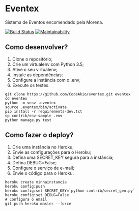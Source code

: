 # Eventex

Sistema de Eventos encomendado pela Morena.

[![Build Status](https://travis-ci.org/CodeAkio/eventex.svg?branch=master)](https://travis-ci.org/CodeAkio/eventex)
[![Maintainability](https://api.codeclimate.com/v1/badges/702d683ae2243ffc329a/maintainability)](https://codeclimate.com/github/CodeAkio/eventex/maintainability)

## Como desenvolver?

1. Clone o repositório;
2. Crie um virtualenv com Python 3.5;
3. Ative o seu virtualenv;
4. Instale as dependências;
5. Configure a instância com o .env;
6. Execute os testes.

```console
git clone https://github.com/CodeAkio/eventex.git eventex
cd eventex
python -m venv .eventex
source .eventex/bin/activate
pip install -r requirements-dev.txt
cp contrib/env-sample .env
python manage.py test
```


## Como fazer o deploy?

1. Crie uma instância no Heroku;
2. Envie as configurações para o Heroku;
3. Defina uma SECRET_KEY segura para a instância;
4. Defina DEBUG=False;
5. Configure o serviço de e-mail;
6. Envie o código para o Heroku.

```console
heroku create minhainstancia
heroku config:push
heroku config:set SECRET_KEY=`python contrib/secret_gen.py`
heroku config:set DEBUG=False
# Configura o email
git push heroku master --force
```